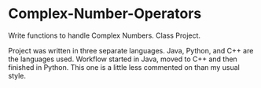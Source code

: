 # Complex-Number-Operators
Write functions to handle Complex Numbers.  Class Project.  

Project was written in three separate languages.  Java, Python, and C++ are the languages used.  Workflow started in Java, moved to C++ and then finished in Python.  This one is a little less commented on than my usual style.  
